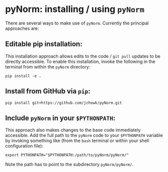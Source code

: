 # pyNorm: installing / using `pyNorm`

There are several ways to make use of `pyNorm`. Currently the principal approaches are:

## **Editable pip installation:** 

This installation approach allows edits to the code / `git pull` updates to be directly accessible. To enable this installation, invoke the following in the terminal from within the `pyNorm` directory:

```
pip install -e .
```

## **Install from GitHub via `pip`:**

```
pip install git+https://github.com/jchowk/pyNorm.git
```

## **Include `pyNorm` in your `$PYTHONPATH`:**

This approach also makes changes to the base code immediately accessible. Add the full path to the `pyNorm` code to your `$PYTHONPATH` variable by invoking something like (from the `bash` terminal or within your shell configuration file):

```
export PYTHONPATH="$PYTHONPATH:/path/to/pyNorm/pyNorm/"
```

Note the path has to point to the subdirectory `pyNorm/pyNorm/`. 

